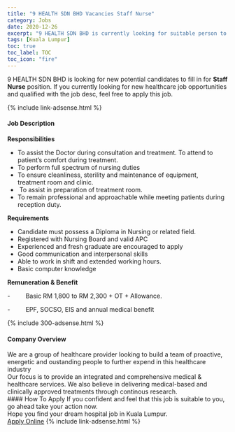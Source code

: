 ```yaml
---
title: "9 HEALTH SDN BHD Vacancies Staff Nurse" 
category: Jobs 
date: 2020-12-26 
excerpt: "9 HEALTH SDN BHD is currently looking for suitable person to fill in the Staff Nurse which positioned at Kuala Lumpur" 
tags: [Kuala Lumpur] 
toc: true 
toc_label: TOC 
toc_icon: "fire" 
--- 
```


<p>9 HEALTH SDN BHD is looking for new potential candidates to fill in for <b>Staff Nurse</b> position. If you currently looking for new healthcare job opportunities and qualified with the job desc, feel free to apply this job.
</p>{% include link-adsense.html %} 
<div><div><div><h4>Job Description</h4></div></div><div><div><span><div><p><strong>Responsibilities</strong></p><ul><li>To assist the Doctor during consultation and treatment. To attend to patient&#8217;s comfort during treatment.</li><li>To perform full spectrum of nursing duties</li><li>To ensure cleanliness, sterility and maintenance of equipment, treatment room and clinic.</li><li>&#160;To assist in preparation of treatment room.</li><li>To remain professional and approachable while meeting patients during reception duty.</li></ul><p><strong>Requirements</strong></p><ul><li>Candidate must possess a Diploma in Nursing or related field.</li><li>Registered with Nursing Board and valid APC</li><li>Experienced and fresh graduate are encouraged to apply</li><li>Good communication and interpersonal skills</li><li>Able to work in shift and extended working hours.</li><li>Basic computer knowledge</li></ul><p><strong>Remuneration &amp; Benefit</strong></p><p>-&#160;&#160;&#160;&#160;&#160;&#160;&#160;&#160;&#160;Basic RM 1,800 to RM 2,300 + OT + Allowance.</p><p>-&#160;&#160;&#160;&#160;&#160;&#160;&#160;&#160;&#160;EPF, SOCSO, EIS and annual medical benefit</p></div></span></div></div></div> 
{% include 300-adsense.html %} 
<div><div><div><h4>Company Overview</h4></div></div><div><div><span><div><div>We are a group of healthcare provider looking to build a team of proactive, energetic and oustanding people to further expend in this healthcare industry</div>
<div>Our focus is to provide an integrated and comprehensive medical &amp; healthcare services. We also believe in delivering medical-based and clinically approved treatments through continous research.</div></div></span></div></div></div> 
#### How To Apply 
If you confident and feel that this job is suitable to you, go ahead take your action now. <br/> 
Hope you find your dream hospital job in Kuala Lumpur. <br/> 
<a href="https://www.jobstreet.com.my/en/job/staff-nurse-4445600?jobId=jobstreet-my-job-4445600&sectionRank=17&token=0~5bc2c8cb-f04e-476c-b0e5-57e601c32fd9&fr=SRP%20View%20In%20New%20Ta" class="btn btn--warning" target="_blank" rel="nofollow noopenner">Apply Online</a> 
{% include link-adsense.html %} 